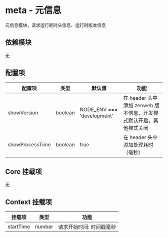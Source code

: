# meta - 元信息

元信息模块，请求运行耗时头信息、运行时版本信息

## 依赖模块

无

## 配置项

| 配置项 | 类型 | 默认值 | 功能 |
| ----- | --- | ----- | ---- |
| showVersion | boolean | NODE_ENV === 'development' | 在 header 头中添加 zenweb 版本信息，开发模式默认开启，其他模式关闭
| showProcessTime | boolean | true | 在 header 头中添加处理耗时（毫秒）

## Core 挂载项

无

## Context 挂载项

| 挂载项 | 类型 | 功能 |
| ----- | --- | ---- |
| startTime | number | 请求开始时间: 时间戳毫秒
